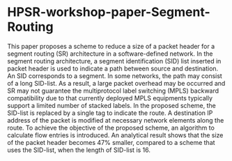 ﻿# HPSR-workshop-paper-Segment-Routing
  This paper proposes a scheme to reduce a size of
a packet header for a segment routing (SR) architecture in a
software-defined network. In the segment routing architecture,
a segment identification (SID) list inserted in packet header is
used to indicate a path between source and destination. An SID
corresponds to a segment. In some networks, the path may consist
of a long SID-list. As a result, a large packet overhead may
be occurred and SR may not guarantee the multiprotocol label
switching (MPLS) backward compatibility due to that currently
deployed MPLS equipments typically support a limited number
of stacked labels. In the proposed scheme, the SID-list is replaced
by a single tag to indicate the route. A destination IP address
of the packet is modified at necessary network elements along
the route. To achieve the objective of the proposed scheme, an
algorithm to calculate flow entries is introduced. An analytical
result shows that the size of the packet header becomes 47%
smaller, compared to a scheme that uses the SID-list, when the
length of SID-list is 16.
